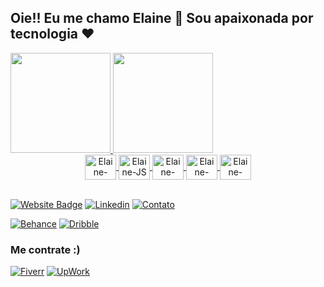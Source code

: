 ## Oie!! Eu me chamo Elaine 👋 Sou apaixonada por tecnologia ♥

<div align="center" style="display: inline-block">
  <a href="https://github.com/elainefs">
  <img height="160em" src="https://github-readme-stats.vercel.app/api?username=elainefs&show_icons=true&theme=tokyonight&include_all_commits=true&count_private=true"/>
    <img height="160em" src="https://github-readme-stats.vercel.app/api/top-langs/?username=elainefs&layout=compact&langs_count=7&theme=tokyonight"/>
</div><br>
  
<div align="center">
  <img align="center" alt="Elaine-CSS" height="40" width="50" src="https://cdn.jsdelivr.net/gh/devicons/devicon/icons/wordpress/wordpress-plain.svg">
  <img align="center" alt="Elaine-JS" height="40" width="50" src="https://cdn.jsdelivr.net/gh/devicons/devicon/icons/javascript/javascript-plain.svg">
  <img align="center" alt="Elaine-HTML" height="40" width="50" src="https://cdn.jsdelivr.net/gh/devicons/devicon/icons/html5/html5-original.svg">
  <img align="center" alt="Elaine-CSS" height="40" width="50" src="https://cdn.jsdelivr.net/gh/devicons/devicon/icons/css3/css3-original.svg">
  <img align="center" alt="Elaine-Python" height="40" width="50" src="https://cdn.jsdelivr.net/gh/devicons/devicon/icons/python/python-original.svg">
</div><br>

[![Website Badge](https://img.shields.io/badge/-elaineferreira.com.br-0d3d68?style=flat&logo=Google-Chrome&logoColor=white&link=https://felipecastrosales.com/)](https://elaineferreira.com.br)
[![Linkedin](https://img.shields.io/badge/LinkedIn-0077B5?style=flat&logo=linkedin&logoColor=white)](https://linkedin.com/in/elaineferreiras)
[![Contato](https://img.shields.io/badge/Contato-D14836?style=flat&logo=gmail&logoColor=white)](mailto:contato@elaineferreira.com.br)
  
[![Behance](https://img.shields.io/badge/-Behance-blue?style=flat&logo=behance&logoColor=white)](https://behance.net/elainefs_)
[![Dribble](https://img.shields.io/badge/Dribbble-EA4C89?style=flat&logo=dribbble&logoColor=white)](https://dribbble.com/elainefs_)
  
  
### Me contrate :)
[![Fiverr](https://img.shields.io/badge/fiverr-1DBF73?style=for-the-badge&logo=fiverr&logoColor=white)](https://br.fiverr.com/elaineferreiras)
[![UpWork](https://img.shields.io/badge/UpWork-6FDA44?style=for-the-badge&logo=Upwork&logoColor=white)](https://upwork.com/freelancers/~01dfa96c4b4fd3005d)


<!-- Themas: dark, radical, merko, gruvbox, tokyonight, onedark, cobalt, synthwave, highcontrast, dracula-->
